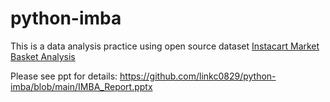 # python-imba

This is a data analysis practice using open source dataset 
[Instacart Market Basket Analysis](https://www.kaggle.com/c/instacart-market-basket-analysis)

Please see ppt for details:
https://github.com/linkc0829/python-imba/blob/main/IMBA_Report.pptx
